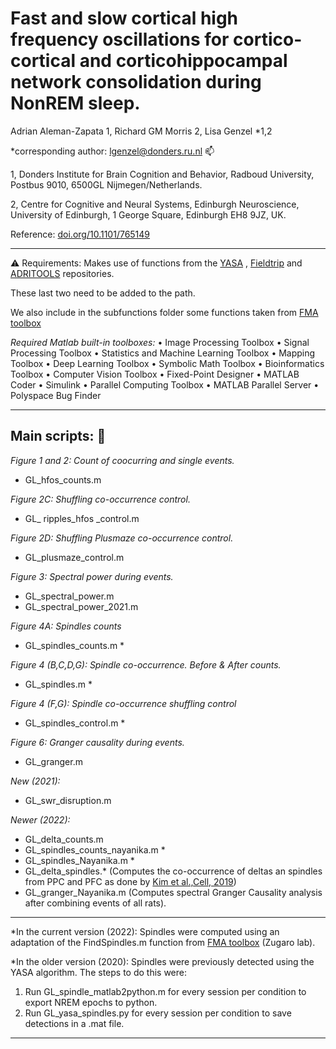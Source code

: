 # Fast and slow cortical high frequency oscillations for cortico-cortical and corticohippocampal network consolidation during NonREM sleep. 

Adrian Aleman-Zapata 1, Richard GM Morris 2, Lisa Genzel *1,2

*corresponding author: lgenzel@donders.ru.nl  :mailbox: 

1, Donders Institute for Brain Cognition and Behavior, Radboud University, Postbus 9010, 6500GL Nijmegen/Netherlands.

2, Centre for Cognitive and Neural Systems, Edinburgh Neuroscience, University of Edinburgh, 1 George Square, Edinburgh EH8 9JZ, UK.

Reference:  [doi.org/10.1101/765149](https://doi.org/10.1101/765149) 

-----------------------------




:warning: Requirements: Makes use of functions from the [YASA](https://github.com/raphaelvallat/yasa) , [Fieldtrip](https://github.com/fieldtrip/fieldtrip) and [ADRITOOLS](https://github.com/Aleman-Z/ADRITOOLS) repositories. 

These last two need to be added to the path.

We also include in the subfunctions folder some functions taken from [FMA toolbox](https://github.com/michael-zugaro/FMAToolbox/tree/master/Analyses)

_Required Matlab built-in toolboxes:_
•	Image Processing Toolbox
•	Signal Processing Toolbox
•	Statistics and Machine Learning Toolbox
•	Mapping Toolbox
•	Deep Learning Toolbox
•	Symbolic Math Toolbox
•	Bioinformatics Toolbox
•	Computer Vision Toolbox
•	Fixed-Point Designer
•	MATLAB Coder
•	Simulink
•	Parallel Computing Toolbox
•	MATLAB Parallel Server
•	Polyspace Bug Finder

--------------------------------
## Main scripts: :file_folder: 

_Figure 1 and 2: Count of coocurring and single events._
  * GL_hfos_counts.m

_Figure 2C: Shuffling co-occurrence control._
  * GL_ ripples_hfos _control.m

_Figure 2D: Shuffling Plusmaze co-occurrence control._
  * GL_plusmaze_control.m

_Figure 3: Spectral power during events._
  * GL_spectral_power.m 
  * GL_spectral_power_2021.m

_Figure 4A: Spindles counts_
  * GL_spindles_counts.m *

_Figure 4 (B,C,D,G): Spindle co-occurrence. Before & After counts._	
  * GL_spindles.m *

_Figure 4 (F,G): Spindle co-occurrence shuffling control_
  * GL_spindles_control.m *

_Figure 6: Granger causality during events._
  * GL_granger.m
  
_New (2021):_ 
  * GL_swr_disruption.m

_Newer (2022):_ 
  * GL_delta_counts.m
  * GL_spindles_counts_nayanika.m *
  * GL_spindles_Nayanika.m *
  * GL_delta_spindles.* (Computes the co-occurrence of deltas an spindles from PPC and PFC as done by [Kim et al.,Cell, 2019](https://www.cell.com/cell/pdf/S0092-8674(19)30959-6.pdf))
  * GL_granger_Nayanika.m (Computes spectral Granger Causality analysis after combining events of all rats).
  
---------
*In the current version (2022): Spindles were computed using an adaptation of the FindSpindles.m function from [FMA toolbox](https://github.com/michael-zugaro/FMAToolbox/tree/master/Analyses) (Zugaro lab).

*In the older version (2020): Spindles were previously detected using the YASA algorithm. The steps to do this were:
1. Run GL_spindle_matlab2python.m for every session per condition to export NREM epochs to python.
2. Run GL_yasa_spindles.py for every session per condition to save detections in a .mat file.

--------------------------------

